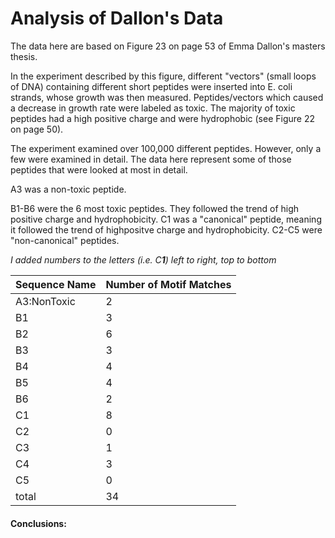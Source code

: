 
# Analysis of Dallon's Data
The data here are based on Figure 23 on page 53 of Emma Dallon's masters thesis.

In the experiment described by this figure, different "vectors" (small loops of DNA) containing different short peptides were inserted into E. coli strands, whose growth was then measured. Peptides/vectors which caused a decrease in growth rate were labeled as toxic. The majority of toxic peptides had a high positive charge and were hydrophobic (see Figure 22 on page 50).

The experiment examined over 100,000 different peptides. However, only a few were examined in detail. The data here represent some of those peptides that were looked at most in detail.

A3 was a non-toxic peptide.

B1-B6 were the 6 most toxic peptides. They followed the trend of high positive charge and hydrophobicity.
C1 was a "canonical" peptide, meaning it followed the trend of highpositve charge and hydrophobicity.
C2-C5 were "non-canonical" peptides.

*I added numbers to the letters (i.e. C**1**) left to right, top to bottom*

| Sequence Name | Number of Motif Matches |
| ---- | ---- |
| A3:NonToxic   | 2                       |
| B1            | 3                       |
| B2            | 6                       |
| B3            | 3                       |
| B4            | 4                       |
| B5            | 4                       |
| B6            | 2                       |
| C1            | 8                       |
| C2            | 0                       |
| C3            | 1                       |
| C4            | 3                       |
| C5            | 0                       |
| total         | 34                      |


#### Conclusions:


